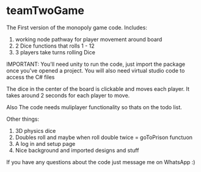 # teamTwoGame

The First version of the monopoly game code. Includes:

1. working node pathway for player movement around board
2. 2 Dice functions that rolls 1 - 12 
3. 3 players take turns rolling Dice

IMPORTANT: You'll need unity to run the code, just import the package once you've opened a project. You will also need virtual studio code to access the C# files

The dice in the center of the board is clickable and moves each player. It takes around 2 seconds for each player to move.

Also The code needs muliplayer functionality so thats on the todo list.

Other things:

1. 3D physics dice
2. Doubles roll and maybe when roll double twice = goToPrison functuon
3. A log in and setup page
4. Nice background and imported designs and stuff

If you have any questions about the code just message me on WhatsApp :)
